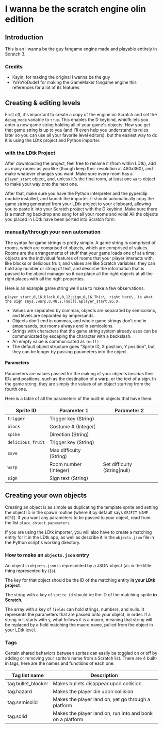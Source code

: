 # I wanna be the scratch engine olin edition
## Introduction
This is an I wanna be the guy fangame engine made and playable entirely in Scratch 3.

### Credits
- Kayin, for making the original I wanna be the guy
- YoYoYoDude1 for making the GameMaker fangame engine this references for a lot of its features.

## Creating & editing levels
First off, it's important to create a copy of the engine on Scratch and set the `debug_mode` variable to `true`. This enables the D keybind, whicfh lets you enter a new game string holding all of your game's objects. How you get that game string is up to you (and I'll even help you understand its rules later so you can use all your favorite level editors), but the easiest way to do it is using the LDtk project and Python importer.

### with the LDtk Project
After downloading the project, feel free to rename it (from within LDtk), add as many rooms as you like (though keep their resolution at 480x360), and make whatever changes you want. Make sure every room has a `player_start` object, and, unless it's the final room, at least one `warp` object to make your way onto the next one. <p>
After that, make sure you have the Python interpreter and the pyperclip module installed, and launch the importer. It should automatically copy the game string generated from your LDtk project to your clipboard, allowing you to paste it into your Scratch project with the D keybind. Make sure there is a matching backdrop and song for all your rooms and voila! All the objects you placed in LDtk have been ported into Scratch form.

### manually/through your own automation
The syntax for game strings is pretty simple. A game string is comprised of rooms, which are comprised of objects, which are comprised of values. Rooms are the arrangements of stuff that your game loads one of at a time; objects are the individual features of rooms that your player interacts with, like blocks or delicious fruit; and values are like Scratch variables, they can hold any number or string of text, and describe the information that is passed to the object manager so it can place all the right objects at all the right places with all the right properties. <p>
Here is an example game string we'll use to make a few observations.

```
player_start,0,16;block,0,0,12;sign,0,16,This\, right here\, is what the sign says.;warp,0,48,2,(null);&player_start,96,0;
```

- Values are separated by commas, objects are separated by semicolons, and levels are separated by ampersands.
- Objects don't end in commas, and whole game strings don't end in ampersands, but rooms always end in semicolons.
- Strings with characters that the game string system already uses can be communicated by escaping the character with a backslash.
- An empty value is communicated as `(null)`
- The default object structure goes "Sprite ID, X position, Y position", but they can be longer by passing parameters into the object.

#### Parameters
Parameters are values passed for the making of your objects _besides_ their IDs and positions, such as the destination of a warp, or the text of a sign. In the game string, they are simply the values of an object starting from the fourth one. <p>

Here is a table of all the parameters of the built-in objects that have them.

| Sprite ID | Parameter 1 | Parameter 2 |
| --- | --- | --- |
| `trigger` | Trigger key (String) |
| `block` | Costume # (Integer) | 
| `spike` | Direction (String) |
| `delicious_fruit` | Trigger key (String) |
| `save` | Max difficulty (String) |
| `warp` | Room number (Integer) | Set difficulty (String\|null) |
| `sign` | Sign text (String) |

## Creating your own objects
Creating an object is as simple as duplicating the template sprite and setting the object ID in the spawn routine (where it by default says `OBJECT NAME HERE`). If you want any parameters to be passed to your object, read from the list `place_object.parameters`. <p>
If you are using the LDtk importer, you will also have to create a matching entity for it in the LDtk app, as well as describe it in the `objects.json` file in the Python script's working directory.

### How to make an `objects.json` entry
An object in `objects.json` is represented by a JSON object (as in the little thing represented by {}s). <p>

The key for that object should be the ID of the matching entity **in your LDtk project**. <p>
The string with a key of `sprite_id` should be the ID of the matching sprite **in Scratch**. <p>
The array with a key of `fields` can hold strings, numbers, and nulls. It represents the parameters that are passed onto your object, in order. If a string in it starts with `$`, what follows it is a macro, meaning that string will be replaced by a field matching the macro name, pulled from the object in your LDtk level.

### Tags
Certain shared behaviors between sprites can easily be toggled on or off by adding or removing your sprite's name from a Scratch list. There are 4 built-in tags, here are the names and functions of each one:

| Tag list name | Description |
| --- | --- |
| tag.bullet_blocker | Makes bullets disappear upon collision |
| tag.hazard | Makes the player die upon collision |
| tag.semisolid | Makes the player land on, yet go through a platform |
| tag.solid | Makes the player land on, run into and bonk on a platform |
